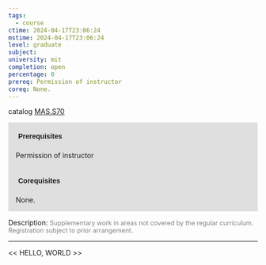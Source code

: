 ```yaml
---
tags:
  - course
ctime: 2024-04-17T23:06:24
mstime: 2024-04-17T23:06:24
level: graduate
subject: 
university: mit
completion: open
percentage: 0
prereq: Permission of instructor
coreq: None.
---
```


catalog [MAS.S70](http://student.mit.edu/catalog/mMASa.html#MAS.S70)

<span style="display: block; padding: 15px; background-color: rgb(100, 100, 100, 0.2);"><font id="m_prereq4121_0" style="display: block; font-family: Arial, sans-serif; font-weight: bold; padding: 5px">Prerequisites</font><br><span id="prereq4121_0">Permission of instructor</span></span>
<span style="display: block; padding: 15px; background-color: rgb(100, 100, 100, 0.2);"><font id="m_coreq4121_0" style="display: block; font-family: Arial, sans-serif; font-weight: bold; padding: 5px">Corequisites</font><br><span id="coreq4121_0">None.</span></span>

<font style="">Description:</font>
<font style="color: grey; font-size: 0.8rem;">Supplementary work in areas not covered by the regular curriculum.  Registration subject to prior arrangement.</font>



---

<< HELLO, WORLD >>
